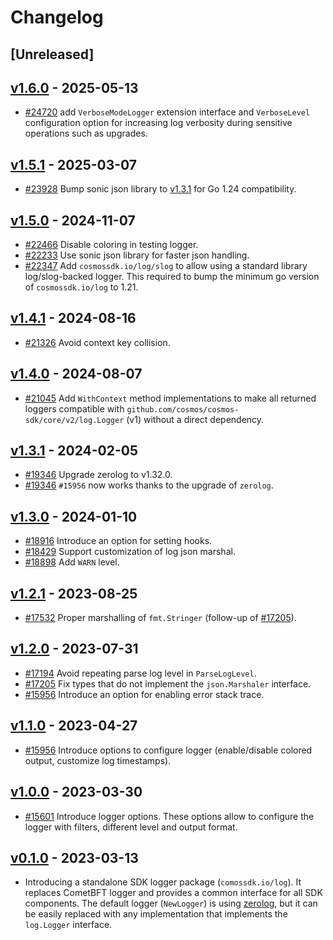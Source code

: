 <!--
Guiding Principles:

Changelogs are for humans, not machines.
There should be an entry for every single version.
The same types of changes should be grouped.
Versions and sections should be linkable.
The latest version comes first.
The release date of each version is displayed.
Mention whether you follow Semantic Versioning.

Usage:

Change log entries are to be added to the Unreleased section from newest to oldest.
Each entry must include the Github issue reference in the following format:

* [#<issue-number>] Changelog message.

-->

# Changelog

## [Unreleased]

## [v1.6.0](https://github.com/cosmos/cosmos-sdk/releases/tag/log/v1.6.0) - 2025-05-13

* [#24720](https://github.com/cosmos/cosmos-sdk/pull/24720) add `VerboseModeLogger` extension interface and `VerboseLevel` configuration option for increasing log verbosity during sensitive operations such as upgrades.

## [v1.5.1](https://github.com/cosmos/cosmos-sdk/releases/tag/log/v1.5.1) - 2025-03-07

* [#23928](https://github.com/cosmos/cosmos-sdk/pull/23928) Bump sonic json library to [v1.3.1](https://github.com/bytedance/sonic/releases/tag/v1.13.1) for Go 1.24 compatibility.

## [v1.5.0](https://github.com/cosmos/cosmos-sdk/releases/tag/log/v1.5.0) - 2024-11-07

* [#22466](https://github.com/cosmos/cosmos-sdk/pull/22466) Disable coloring in testing logger.
* [#22233](https://github.com/cosmos/cosmos-sdk/pull/22233) Use sonic json library for faster json handling.
* [#22347](https://github.com/cosmos/cosmos-sdk/pull/22347) Add `cosmossdk.io/log/slog` to allow using a standard library log/slog-backed logger. This required to bump the minimum go version of `cosmossdk.io/log` to 1.21.

## [v1.4.1](https://github.com/cosmos/cosmos-sdk/releases/tag/log/v1.4.1) - 2024-08-16

* [#21326](https://github.com/cosmos/cosmos-sdk/pull/21326) Avoid context key collision.

## [v1.4.0](https://github.com/cosmos/cosmos-sdk/releases/tag/log/v1.4.0) - 2024-08-07

* [#21045](https://github.com/cosmos/cosmos-sdk/pull/21045) Add `WithContext` method implementations to make all returned loggers compatible with `github.com/cosmos/cosmos-sdk/core/v2/log.Logger` (v1) without a direct dependency.

## [v1.3.1](https://github.com/cosmos/cosmos-sdk/releases/tag/log/v1.3.1) - 2024-02-05

* [#19346](https://github.com/cosmos/cosmos-sdk/pull/19346) Upgrade zerolog to v1.32.0.
* [#19346](https://github.com/cosmos/cosmos-sdk/pull/19346) `#15956` now works thanks to the upgrade of `zerolog`.

## [v1.3.0](https://github.com/cosmos/cosmos-sdk/releases/tag/log/v1.3.0) - 2024-01-10

* [#18916](https://github.com/cosmos/cosmos-sdk/pull/18916) Introduce an option for setting hooks.
* [#18429](https://github.com/cosmos/cosmos-sdk/pull/18429) Support customization of log json marshal.
* [#18898](https://github.com/cosmos/cosmos-sdk/pull/18898) Add `WARN` level.

## [v1.2.1](https://github.com/cosmos/cosmos-sdk/releases/tag/log/v1.2.1) - 2023-08-25

* [#17532](https://github.com/cosmos/cosmos-sdk/pull/17532) Proper marshalling of `fmt.Stringer` (follow-up of [#17205](https://github.com/cosmos/cosmos-sdk/pull/17205)).

## [v1.2.0](https://github.com/cosmos/cosmos-sdk/releases/tag/log/v1.2.0) - 2023-07-31

* [#17194](https://github.com/cosmos/cosmos-sdk/pull/17194) Avoid repeating parse log level in `ParseLogLevel`.
* [#17205](https://github.com/cosmos/cosmos-sdk/pull/17205) Fix types that do not implement the `json.Marshaler` interface.
* [#15956](https://github.com/cosmos/cosmos-sdk/pull/15956) Introduce an option for enabling error stack trace.

## [v1.1.0](https://github.com/cosmos/cosmos-sdk/releases/tag/log/v1.1.0) - 2023-04-27

* [#15956](https://github.com/cosmos/cosmos-sdk/pull/15956) Introduce options to configure logger (enable/disable colored output, customize log timestamps).

## [v1.0.0](https://github.com/cosmos/cosmos-sdk/releases/tag/log/v1.0.0) - 2023-03-30

* [#15601](https://github.com/cosmos/cosmos-sdk/pull/15601) Introduce logger options. These options allow to configure the logger with filters, different level and output format.

## [v0.1.0](https://github.com/cosmos/cosmos-sdk/releases/tag/log/v0.1.0) - 2023-03-13

* Introducing a standalone SDK logger package (`comossdk.io/log`).
  It replaces CometBFT logger and provides a common interface for all SDK components.
  The default logger (`NewLogger`) is using [zerolog](https://github.com/rs/zerolog),
  but it can be easily replaced with any implementation that implements the `log.Logger` interface.
